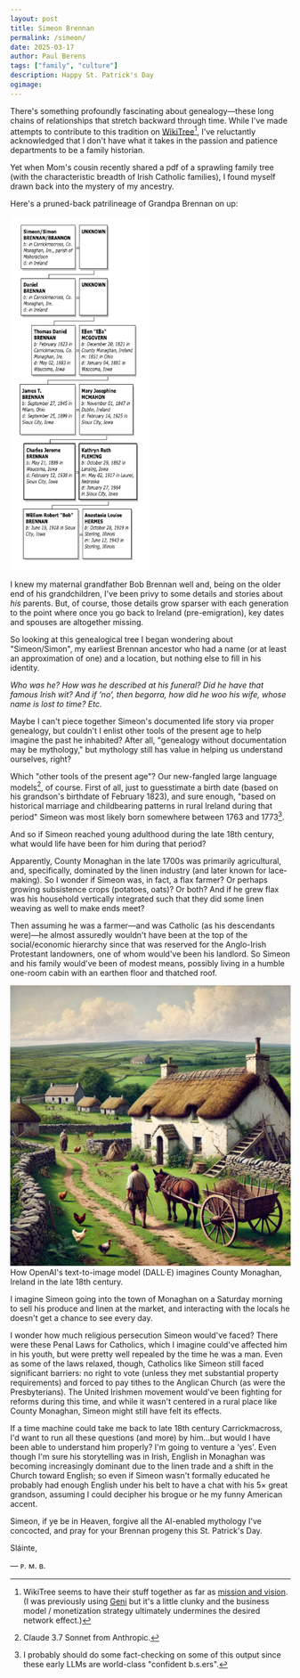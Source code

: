 ```yaml
---
layout: post
title: Simeon Brennan
permalink: /simeon/
date: 2025-03-17
author: Paul Berens
tags: ["family", "culture"]
description: Happy St. Patrick's Day
ogimage: 
---
```

There's something profoundly fascinating about genealogy—these long chains of relationships that stretch backward through time. While I've made attempts to contribute to this tradition on <a href="https://www.wikitree.com/wiki/Berens-259" target="_blank">WikiTree</a>[^1], I've reluctantly acknowledged that I don't have what it takes in the passion and patience departments to be a family historian.

[^1]:WikiTree seems to have their stuff together as far as <a href="https://www.wikitree.com/wiki/Help:About_WikiTree" target="_blank">mission and vision</a>. (I was previously using <a href="https://www.geni.com" target="_blank">Geni</a> but it's a little clunky and the business model / monetization strategy ultimately undermines the desired network effect.)

Yet when Mom's cousin recently shared a pdf of a sprawling family tree (with the characteristic breadth of Irish Catholic families), I found myself drawn back into the mystery of my ancestry.

Here's a pruned-back patrilineage of Grandpa Brennan on up:

<img src="/assets/images/post_brennan_ancestry.png" alt="Brennan family tree" style="width: 50%;">

I knew my maternal grandfather Bob Brennan well and, being on the older end of his grandchildren, I've been privy to some details and stories about *his* parents. But, of course, those details grow sparser with each generation to the point where once you go back to Ireland (pre-emigration), key dates and spouses are altogether missing.

So looking at this genealogical tree I began wondering about "Simeon/Simon", my earliest Brennan ancestor who had a name (or at least an approximation of one) and a location, but nothing else to fill in his identity.

*Who was he? How was he described at his funeral? Did he have that famous Irish wit? And if 'no', then begorra, how did he woo his wife, whose name is lost to time? Etc.*

Maybe I can't piece together Simeon's documented life story via proper genealogy, but couldn't I enlist other tools of the present age to help imagine the past he inhabited? After all, "genealogy without documentation may be mythology," but mythology still has value in helping us understand ourselves, right?

Which "other tools of the present age"? Our new-fangled large language models[^2], of course. First of all, just to guesstimate a birth date (based on his grandson's birthdate of February 1823), and sure enough, "based on historical marriage and childbearing patterns in rural Ireland during that period" Simeon was most likely born somewhere between 1763 and 1773[^3].

[^2]: Claude 3.7 Sonnet from Anthropic.
[^3]: I probably should do some fact-checking on some of this output since these early LLMs are world-class "confident b.s.ers".

And so if Simeon reached young adulthood during the late 18th century, what would life have been for him during that period?

Apparently, County Monaghan in the late 1700s was primarily agricultural, and, specifically, dominated by the linen industry (and later known for lace-making). So I wonder if Simeon was, in fact, a flax farmer? Or perhaps growing subsistence crops (potatoes, oats)? Or both? And if he grew flax was his household vertically integrated such that they did some linen weaving as well to make ends meet?

Then assuming he was a farmer—and was Catholic (as his descendants were)—he almost assuredly wouldn't have been at the top of the social/economic hierarchy since that was reserved for the Anglo-Irish Protestant landowners, one of whom would've been his landlord. So Simeon and his family would've been of modest means, possibly living in a humble one-room cabin with an earthen floor and thatched roof.

![How DALL·E imagines County Monaghan in the late 18th Century](/assets/og/post_monaghan_18thcentury.png)
<span class="muted small">How OpenAI's text-to-image model (DALL·E) imagines County Monaghan, Ireland in the late 18th century.</span>

I imagine Simeon going into the town of Monaghan on a Saturday morning to sell his produce and linen at the market, and interacting with the locals he doesn't get a chance to see every day.

I wonder how much religious persecution Simeon would've faced? There were these Penal Laws for Catholics, which I imagine could've affected him in his youth, but were pretty well repealed by the time he was a man. Even as some of the laws relaxed, though, Catholics like Simeon still faced significant barriers: no right to vote (unless they met substantial property requirements) and forced to pay tithes to the Anglican Church (as were the Presbyterians). The United Irishmen movement would've been fighting for reforms during this time, and while it wasn't centered in a rural place like County Monaghan, Simeon might still have felt its effects.

If a time machine could take me back to late 18th century Carrickmacross, I'd want to run all these questions (and more) by him...but would I have been able to understand him properly? I'm going to venture a 'yes'. Even though I'm sure his storytelling was in Irish, English in Monaghan was becoming increasingly dominant due to the linen trade and a shift in the Church toward English; so even if Simeon wasn't formally educated he probably had enough English under his belt to have a chat with his 5× great grandson, assuming I could decipher his brogue or he my funny American accent.

Simeon, if ye be in Heaven, forgive all the AI-enabled mythology I've concocted, and pray for your Brennan progeny this St. Patrick's Day.

Sláinte,

— ᴘ. ᴍ. ʙ.